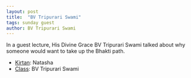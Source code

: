 ```yaml
---
layout: post
title:  "BV Tripurari Swami"
tags: sunday guest
author: BV Tripurari Swami
---
```


In a guest lecture, His Divine Grace BV Tripurari Swami talked about why someone would want to take up the Bhakti path.

- [Kirtan](https://s3.amazonaws.com/beginningbhakti/2013-10-27-BV-Tripurari-Swami/Natasha.Kirtan.mp3): Natasha
- [Class](https://s3.amazonaws.com/beginningbhakti/2013-10-27-BV-Tripurari-Swami/BVTripurariSwami.mp3): BV Tripurari Swami

